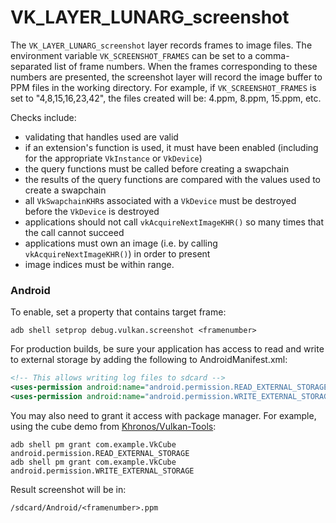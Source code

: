 # VK\_LAYER\_LUNARG\_screenshot
The `VK_LAYER_LUNARG_screenshot` layer records frames to image files. The environment variable `VK_SCREENSHOT_FRAMES` can be set to a comma-separated list of frame numbers. When the frames corresponding to these numbers are presented, the screenshot layer will record the image buffer to PPM files in the working directory. For example, if `VK_SCREENSHOT_FRAMES` is set to "4,8,15,16,23,42", the files created will be: 4.ppm, 8.ppm, 15.ppm, etc.

Checks include:
 - validating that handles used are valid
 - if an extension's function is used, it must have been enabled (including for the appropriate `VkInstance` or `VkDevice`)
 - the query functions must be called before creating a swapchain
 - the results of the query functions are compared with the values used to create a swapchain
 - all `VkSwapchainKHR`s associated with a `VkDevice` must be destroyed before the `VkDevice` is destroyed
 - applications should not call `vkAcquireNextImageKHR()` so many times that the call cannot succeed
 - applications must own an image (i.e. by calling `vkAcquireNextImageKHR()`) in order to present
 - image indices must be within range.

### Android

To enable, set a property that contains target frame:

```
adb shell setprop debug.vulkan.screenshot <framenumber>
```

For production builds, be sure your application has access to read and write to external storage by adding the following to AndroidManifest.xml:

```xml
<!-- This allows writing log files to sdcard -->
<uses-permission android:name="android.permission.READ_EXTERNAL_STORAGE"/>
<uses-permission android:name="android.permission.WRITE_EXTERNAL_STORAGE"/>
```

You may also need to grant it access with package manager.  For example, using the
cube demo from [Khronos/Vulkan-Tools](https://github.com/KhronosGroup/Vulkan-Tools):

```
adb shell pm grant com.example.VkCube android.permission.READ_EXTERNAL_STORAGE
adb shell pm grant com.example.VkCube android.permission.WRITE_EXTERNAL_STORAGE
```

Result screenshot will be in:

```
/sdcard/Android/<framenumber>.ppm
```
